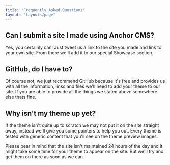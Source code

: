 ```yaml
---
title: "Frequently Asked Questions"
layout: "layouts/page"
---
```


## Can I submit a site I made using Anchor CMS?
Yes, you certainly can! Just tweet us a link to the site you made and link to your own site. From there we'll add it to our special Showcase section.

## GitHub, do I have to?
Of course not, we just recommend GitHub because it's free and provides us with all the information, links and files we'll need to add your theme to our site. If you are able to provide all the things we stated above somewhere else thats fine.

## Why isn't my theme up yet?
If the theme isn't quite up to scratch we may not put it on the site straight away, instead we'll give you some pointers to help you out. Every theme is tested with generic content that you'll see on the theme preview images.

Please bear in mind that the site isn't maintained 24 hours of the day and it might take some time for your theme to appear on the site. But we'll try and get them on there as soon as we can.
